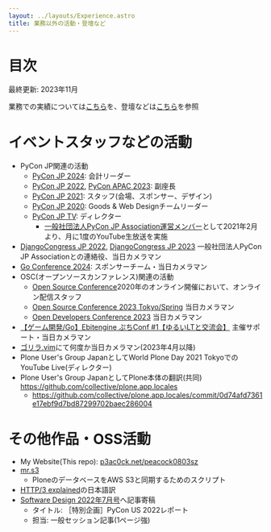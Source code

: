 ```yaml
---
layout: ../layouts/Experience.astro
title: 業務以外の活動・登壇など
---
```

# 目次

最終更新: 2023年11月

業務での実績については[こちら](/resume)を、登壇などは[こちら](/talks)を参照

# イベントスタッフなどの活動

- PyCon JP関連の活動
    - [PyCon JP 2024](https://2024.pycon.jp): 会計リーダー
    - [PyCon JP 2022](https://2022.pycon.jp), [PyCon APAC 2023](https://2023-apac.pycon.jp): 副座長
    - [PyCon JP 2021](https://2021.pycon.jp): スタッフ(会場、スポンサー、デザイン)
    - [PyCon JP 2020](https://pycon.jp/2020): Goods & Web Designチームリーダー
    - [PyCon JP TV](https://tv.pycon.jp): ディレクター
        - [一般社団法人PyCon JP Association運営メンバー](https://www.pycon.jp/committee/members.html#yoichi-takai-a-k-a-peacock)として2021年2月より、月に1度のYouTube生放送を実施
- [DjangoCongress JP 2022](https://django.connpass.com/event/259310/), [DjangoCongress JP 2023](https://django.connpass.com/event/295303/) 一般社団法人PyCon JP Associationとの連絡役、当日カメラマン
- [Go Conference 2024](https://gocon.jp/2024/): スポンサーチーム・当日カメラマン
- OSC(オープンソースカンファレンス)関連の活動
    - [Open Source Conference](https://event.ospn.jp/eventlist)2020年のオンライン開催において、オンライン配信スタッフ
    - [Open Source Conference 2023 Tokyo/Spring](https://event.ospn.jp/osc2023-spring/) 当日カメラマン
    - [Open Developers Conference 2023](https://event.ospn.jp/odc2023/) 当日カメラマン
- [【ゲーム開発/Go】Ebitengine ぷちConf #1【ゆるいLTと交流会】](https://gocon.connpass.com/event/292391/) 主催サポート・当日カメラマン
- [ゴリラ.vim](https://gorillavim.connpass.com)にて何度か当日カメラマン(2023年4月以降)
- Plone User's Group JapanとしてWorld Plone Day 2021 TokyoでのYouTube Live(ディレクター)
- Plone User's Group JapanとしてPlone本体の翻訳(共同) <https://github.com/collective/plone.app.locales>
    - <https://github.com/collective/plone.app.locales/commit/0d74afd7361e17ebf9d7bd87299702baec286004>

# その他作品・OSS活動

- My Website(This repo): [p3ac0ck.net/peacock0803sz](https://github.com/peacock0803sz/p3ac0ck.net)
- [mr.s3](https://github.com/peacock0803sz/mr.s3)
    - PloneのデータベースをAWS S3と同期するためのスクリプト
- [HTTP/3 explained](https://daniel.haxx.se/http3-explained/)の日本語訳
- [Software Design 2022年7月号](https://gihyo.jp/magazine/SD/archive/2022/202207)へ記事寄稿
    - タイトル: ［特別企画］PyCon US 2022レポート
    - 担当: 一般セッション記事(1ページ強)
